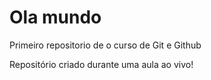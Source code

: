 # Ola mundo
 Primeiro repositorio de o curso de Git e Github
 
Repositório criado durante uma aula ao vivo!
